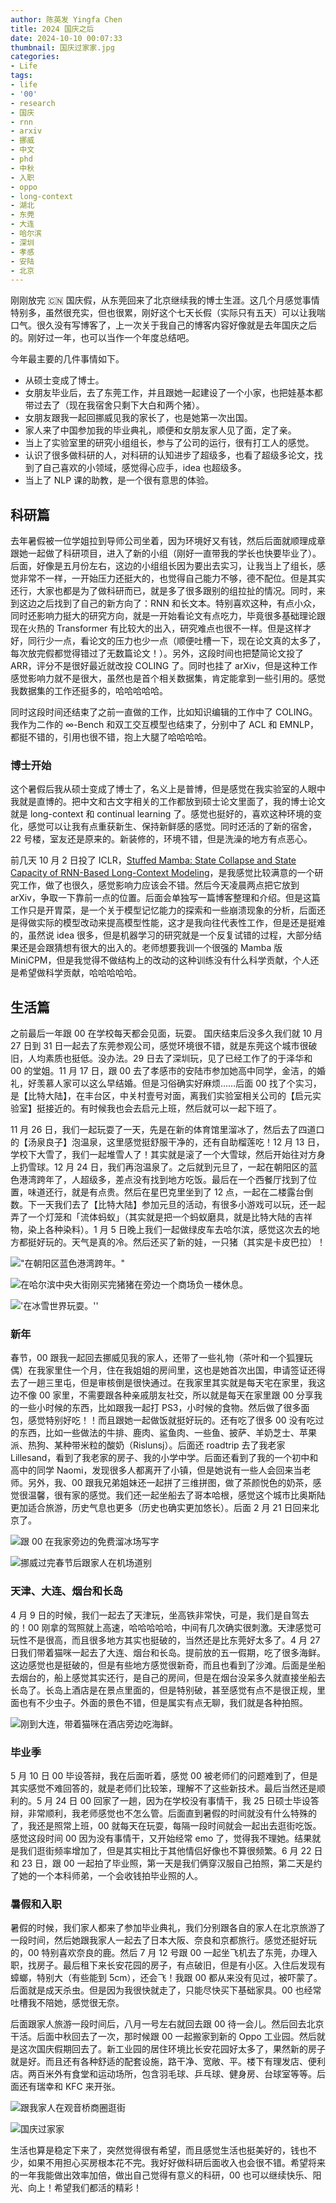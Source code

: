 ```yaml
---
author: 陈英发 Yingfa Chen
title: 2024 国庆之后
date: 2024-10-10 00:07:33
thumbnail: 国庆过家家.jpg
categories:
- Life
tags:
- life
- '00'
- research
- 国庆
- rnn
- arxiv
- 挪威
- 中文
- phd
- 中秋
- 入职
- oppo
- long-context
- 湖北
- 东莞
- 大连
- 哈尔滨
- 深圳
- 孝感
- 安陆
- 北京
---
```


刚刚放完 🇨🇳 国庆假，从东莞回来了北京继续我的博士生涯。这几个月感觉事情特别多，虽然很充实，但也很累，刚好这个七天长假（实际只有五天）可以让我喘口气。很久没有写博客了，上一次关于我自己的博客内容好像就是去年国庆之后的。刚好过一年，也可以当作一个年度总结吧。

<!-- more -->

今年最主要的几件事情如下。

- 从硕士变成了博士。
- 女朋友毕业后，去了东莞工作，并且跟她一起建设了一个小家，也把娃基本都带过去了（现在我宿舍只剩下大白和两个猪）。
- 女朋友跟我一起回挪威见我的家长了，也是她第一次出国。
- 家人来了中国参加我的毕业典礼，顺便和女朋友家人见了面，定了亲。
- 当上了实验室里的研究小组组长，参与了公司的运行，很有打工人的感觉。
- 认识了很多做科研的人，对科研的认知进步了超级多，也看了超级多论文，找到了自己喜欢的小领域，感觉得心应手，idea 也超级多。
- 当上了 NLP 课的助教，是一个很有意思的体验。

## 科研篇

去年暑假被一位学姐拉到导师公司坐着，因为环境好又有钱，然后后面就顺理成章跟她一起做了科研项目，进入了新的小组（刚好一直带我的学长也快要毕业了）。后面，好像是五月份左右，这边的小组组长因为要出去实习，让我当上了组长，感觉非常不一样，一开始压力还挺大的，也觉得自己能力不够，德不配位。但是其实还行，大家也都是为了做科研而已，就是多了很多跟别的组拉扯的情况。同时，来到这边之后找到了自己的新方向了：RNN 和长文本。特别喜欢这种，有点小众，同时还影响力挺大的研究方向，就是一开始看论文有点吃力，毕竟很多基础理论跟现在火热的 Transformer 有比较大的出入，研究难点也很不一样。但是这样才好，同行少一点，看论文的压力也少一点（顺便吐槽一下，现在论文真的太多了，每次放完假都觉得错过了无数篇论文！）。另外，这段时间也把楚简论文投了 ARR，评分不是很好最近就改投 COLING 了。同时也挂了 arXiv，但是这种工作感觉影响力就不是很大，虽然也是首个相关数据集，肯定能拿到一些引用的。感觉我数据集的工作还挺多的，哈哈哈哈哈。

同时这段时间还结束了之前一直做的工作，比如知识编辑的工作中了 COLING。我作为二作的 $\infty$-Bench 和双工交互模型也结束了，分别中了 ACL 和 EMNLP，都挺不错的，引用也很不错，抱上大腿了哈哈哈哈。

### 博士开始

这个暑假后我从硕士变成了博士了，名义上是普博，但是感觉在我实验室的人眼中我就是直博的。把中文和古文字相关的工作都放到硕士论文里面了，我的博士论文就是 long-context 和 continual learning 了。感觉也挺好的，喜欢这种环境的变化，感觉可以让我有点重获新生、保持新鲜感的感觉。同时还活的了新的宿舍，22 号楼，室友还是原来的。新装修的，环境不错，但是洗澡的地方有点恶心。

前几天 10 月 2 日投了 ICLR，[Stuffed Mamba: State Collapse and State Capacity of RNN-Based Long-Context Modeling](https://arxiv.org/abs/2410.07145)，是我感觉比较满意的一个研究工作，做了也很久，感觉影响力应该会不错。然后今天凌晨两点把它放到 arXiv，争取一下靠前一点的位置。后面会单独写一篇博客整理和介绍。但是这篇工作只是开胃菜，是一个关于模型记忆能力的探索和一些崩溃现象的分析，后面还是得做实际的模型改动来提高模型性能，这才是我向往代表性工作，但是还是挺难的，虽然说 idea 很多，但是机器学习的研究就是一个反复试错的过程，大部分结果还是会跟猜想有很大的出入的。老师想要我训一个很强的 Mamba 版 MiniCPM，但是我觉得不做结构上的改动的这种训练没有什么科学贡献，个人还是希望做科学贡献，哈哈哈哈哈。

## 生活篇

之前最后一年跟 00 在学校每天都会见面，玩耍。 国庆结束后没多久我们就 10 月 27 日到 31 日一起去了东莞参观公司，感觉环境很不错，就是东莞这个城市很破旧，人均素质也挺低。没办法。29 日去了深圳玩，见了已经工作了的于泽华和 00 的堂姐。11 月 17 日，跟 00 去了孝感市的安陆市参加她高中同学，金洁，的婚礼，好羡慕人家可以这么早结婚。但是习俗确实好麻烦……后面 00 找了个实习，是【比特大陆】，在丰台区，中关村壹号对面，离我们实验室相关公司的【启元实验室】挺接近的。有时候我也会去启元上班，然后就可以一起下班了。

11 月 26 日，我们一起玩耍了一天，先是在新的体育馆里溜冰了，然后去了四道口的【汤泉良子】泡温泉，这里感觉挺舒服干净的，还有自助榴莲吃！12 月 13 日，学校下大雪了，我们一起堆雪人了！其实就是滚了一个大雪球，然后开始往对方身上扔雪球。12 月 24 日，我们再泡温泉了。之后就到元旦了，一起在朝阳区的蓝色港湾跨年了，人超级多，差点没有找到地方吃饭。最后在一个西餐厅找到了位置，味道还行，就是有点贵。然后在星巴克里坐到了 12 点，一起在二楼露台倒数。下一天我们去了【比特大陆】参加元旦的活动，有很多小游戏可以玩，还一起弄了一个灯笼和「流体蚂蚁」（其实就是把一个蚂蚁磨具，就是比特大陆的吉祥物，染上各种染料）。1 月 5 日晚上我们一起做绿皮车去哈尔滨，感觉这次去的地方都挺好玩的。天气是真的冷。然后还买了新的娃，一只猪（其实是卡皮巴拉）！

!["在朝阳区蓝色港湾跨年。"](./2024国庆之后/跨年.jpg "在朝阳区蓝色港湾跨年。")

![在哈尔滨中央大街刚买完猪猪在旁边一个商场负一楼休息。](./2024国庆之后/猪猪.jpg "在哈尔滨中央大街刚买完猪猪在旁边一个商场负一楼休息。")

!['在冰雪世界玩耍。''](./2024国庆之后/冰雪世界.jpg "在冰雪世界玩耍。")

### 新年

春节，00 跟我一起回去挪威见我的家人，还带了一些礼物（茶叶和一个狐狸玩偶）在我家里住一个月，住在我姐姐的房间里，这也是她首次出国，申请签证还得去了一趟三里屯，但是审核倒是很快通过。在我家里其实就是每天宅在家里，我这边不像 00 家里，不需要跟各种亲戚朋友社交，所以就是每天在家里跟 00 分享我的一些小时候的东西，比如跟我一起打 PS3，小时候的食物。然后做了很多面包，感觉特别好吃！！而且跟她一起做饭就挺好玩的。还有吃了很多 00 没有吃过的东西，比如一些做法的牛排、鹿肉、鲨鱼肉、一些鱼、披萨、羊奶芝士、苹果派、热狗、某种带米粒的酸奶（Rislunsj）。后面还 roadtrip 去了我老家 Lillesand，看到了我老家的房子、我的小学中学。后面还看到了我的一个初中和高中的同学 Naomi，发现很多人都离开了小镇，但是她说有一些人会回来当老师。另外，我、00 跟我兄弟姐妹还一起拼了三维拼图，做了茶颜悦色的奶茶，感觉很温馨，很有家的感觉。我们还一起坐船去了哥本哈根，感觉这个城市比奥斯陆更加适合旅游，历史气息也更多（历史也确实更加悠长）。后面 2 月 21 日回来北京了。

![跟 00 在我家旁边的免费溜冰场写字](./2024国庆之后/溜冰写字.jpg "跟 00 在我家旁边的免费溜冰场写字。")

![挪威过完春节后跟家人在机场道别](./2024国庆之后/离开挪威.jpg "挪威过完春节后跟家人在机场道别。")

### 天津、大连、烟台和长岛

4 月 9 日的时候，我们一起去了天津玩，坐高铁非常快，可是，我们是自驾去的！00 刚拿的驾照就上高速，哈哈哈哈哈，中间有几次确实很刺激。天津感觉可玩性不是很高，而且很多地方其实也挺破的，当然还是比东莞好太多了。4 月 27 日我们带着猫咪一起去了大连、烟台和长岛。提前放的五一假期，吃了很多海鲜。这边感觉也是挺破的，但是有些地方感觉很新奇，而且也看到了沙滩。后面是坐船去烟台的，船上感觉其实还行，是自己的房间，但是在烟台没呆多久就直接坐船去长岛了。长岛上酒店是在景点里面的，但是特别破，甚至感觉有点不是很正规，里面也有不少虫子。外面的景色不错，但是属实有点无聊，我们就是各种拍照。

![刚到大连，带着猫咪在酒店旁边吃海鲜。](./2024国庆之后/大连猫咪吃饭.jpg "刚到大连，带着猫咪在酒店旁边吃海鲜。")

### 毕业季

5 月 10 日 00 毕设答辩，我在后面听着，感觉 00 被老师们的问题难到了，但是其实感觉不难回答的，就是老师们比较笨，理解不了这些新技术。最后当然还是顺利的。5 月 24 日 00 回家了一趟，因为在学校没有事情干，我 25 日硕士毕设答辩，非常顺利，我老师感觉也不怎么管。后面直到暑假的时间就没有什么特殊的了，我还是照常上班，00 就每天在玩耍，每隔一段时间就会一起出去逛街吃饭。感觉这段时间 00 因为没有事情干，又开始经常 emo 了，觉得我不理她。结果就是我们逛街频率增加了，但是其实相比于其他情侣好像也不算很频繁。6 月 22 日和 23 日，跟 00 一起拍了毕业照，第一天是我们俩穿汉服自己拍照，第二天是约了她的一个本科师弟，一个会收钱拍毕业照的人。

### 暑假和入职

暑假的时候，我们家人都来了参加毕业典礼，我们分别跟各自的家人在北京旅游了一段时间，然后她跟我家人一起去了日本大阪、奈良和京都旅行。感觉还挺好玩的，00 特别喜欢奈良的鹿。然后 7 月 12 号跟 00 一起坐飞机去了东莞，办理入职，找房子。最后租下来长安花园的房子，有点破旧，但是有小区。入住后发现有蟑螂，特别大（有些能到 5cm），还会飞！我跟 00 都从来没有见过，被吓蒙了。后面就是成天杀虫。但是因为我很快就走了，只能尽快买下基础家具。00 也经常吐槽我不陪她，感觉很无奈。

后面跟家人旅游一段时间后，八月一号左右就回去跟 00 待一会儿。然后回去北京干活。后面中秋回去了一次，那时候跟 00 一起搬家到新的 Oppo 工业园。然后就是这次国庆假期回去了。新工业园的居住环境比长安花园好太多了，果然新的房子就是好。而且还有各种舒适的配套设施，路干净、宽敞、平。楼下有理发店、便利店。两百米外有食堂和运动场所，包含羽毛球、乒乓球、健身房、台球室等等。后面还有瑞幸和 KFC 来开张。

![跟我家人在观音桥商圈逛街](./2024国庆之后/重庆.jpg "跟我家人在观音桥商圈逛街。")

![国庆过家家](2024国庆之后/国庆过家家.jpg "国庆跟 00 在公司宿舍过家家。")

生活也算是稳定下来了，突然觉得很有希望，而且感觉生活也挺美好的，钱也不少，如果不用担心买房根本花不完。我好好做科研后面收入也会很不错。希望将来的一年我能做出效率加倍，做出自己觉得有意义的科研，00 也可以继续快乐、阳光、向上！希望我们都活的精彩！
